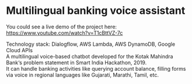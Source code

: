 
# Multilingual banking voice assistant

You could see a live demo of the project here:  
https://www.youtube.com/watch?v=T1cBttVZ-7c  

Technology stack: Dialogflow, AWS Lambda, AWS DynamoDB, Google Cloud APIs  
A multilingual voice-based chatbot developed for the Kotak Mahindra Bank‘s problem statement in Smart India Hackathon, 2019.  
It can handle banking activities like querying account balance, filling forms via voice in regional languages like Gujarati, Marathi, Tamil, etc.  


